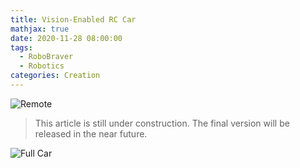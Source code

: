 ```yaml
---
title: Vision-Enabled RC Car
mathjax: true
date: 2020-11-28 08:00:00
tags: 
  - RoboBraver
  - Robotics
categories: Creation
---
```


![Remote](Large.jpeg "Remote")

> This article is still under construction. The final version will be released in the near future.

![Full Car](IMG_2631.jpeg "Full Car")
